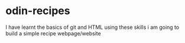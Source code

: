 # odin-recipes
I have learnt the basics of git and HTML
using these skills i am going to build a simple recipe webpage/website